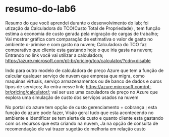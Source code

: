 # resumo-do-lab6
Resumo do que você aprendei durante o desenvolvimento do lab; foi utização da Calculadora do TCO(Custo Total de Propriedade) , tem 
função estima a economia de custo gerada pela migração de cargas de trabalho;
Vai mostrar gráfica com comparação de estimativa o valor de gasto no ambiente o-primise e com gasto na nuvem;
Calculadora do TCO faz comparativo que  cliente esta gastando hoje o que iria gasta na nuvem;
Entrando no link você vai utilizar a calculadora; https://azure.microsoft.com/pt-br/pricing/tco/calculator/?cdn=disable

Indo para outro modelo de calculadora de preço Azure que tem a função de calcular qualquer serviço de nuvem que empresa que migra,
como maquinas virtuais, serviço armazenamentos ou de banco de dados e ouros tipos de serviços;
Ao entra nesse link; https://azure.microsoft.com/pt-br/pricing/calculator/; vai ser uso uma caculadora de preço no Azure que   
explora uma simulação de custo dos serviços usados na nuvem

No portal do azure tem opção de custo gerenciamento + cobrança ; esta função do azure pode fazer, Visão geral tudo que esta 
acontecendo no ambiente  e identificar se tem  alerta de custo e quanto cliente esta gastando com os recursos que esta criando
na nuvem, Ja na opção de consulta de recomendação ele vai trazer sugetão de melhoria em relação custo
